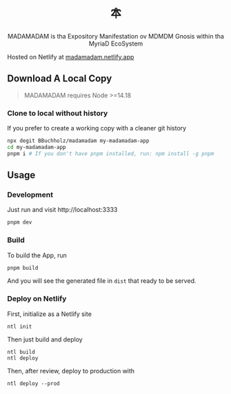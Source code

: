 <h1 align='center'>🜾</h1>

<p align='center'>
  MADAMADAM is tha Expository Manifestation ov MDMDM Gnosis within tha MyriaD EcoSystem
</p>

<p>Hosted on Netlify at <a href="https://madamadam.netlify.app/" target="_blank">madamadam.netlify.app</a>


<br>




## Download A Local Copy

> MADAMADAM requires Node >=14.18

### Clone to local without history

If you prefer to create a working copy with a cleaner git history

```bash
npx degit BBuchholz/madamadam my-madamadam-app
cd my-madamadam-app
pnpm i # If you don't have pnpm installed, run: npm install -g pnpm
```


## Usage

### Development

Just run and visit http://localhost:3333

```bash
pnpm dev
```

### Build

To build the App, run

```bash
pnpm build
```

And you will see the generated file in `dist` that ready to be served.

### Deploy on Netlify

First, initialize as a Netlify site

```
ntl init
```

Then just build and deploy

```
ntl build
ntl deploy
```

Then, after review, deploy to production with

```
ntl deploy --prod
```


